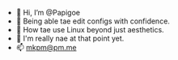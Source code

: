 - 👋 Hi, I’m @Papigoe
- 👀 Being able tae edit configs with confidence.
- 🌱 How tae use Linux beyond just aesthetics.
- 💞️ I'm really nae at that point yet.
- 📫 mkpm@pm.me

<!---
Papigoe/Papigoe is a ✨ special ✨ repository because its `README.md` (this file) appears on your GitHub profile.
You can click the Preview link to take a look at your changes.
--->
